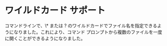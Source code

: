 # ワイルドカード サポート

コマンドラインで、\\* または ? のワイルドカードでファイル名を指定できるようになりました。これにより、コマンド プロンプトから複数のファイルを一度に開くことができるようになりました。